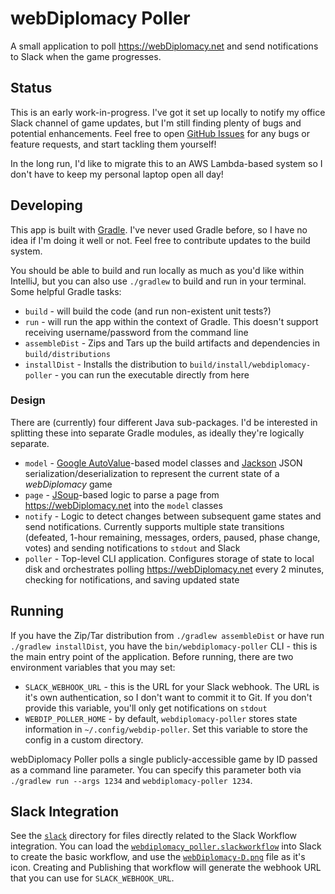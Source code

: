 # webDiplomacy Poller
A small application to poll https://webDiplomacy.net and send notifications to Slack when the game progresses.

## Status
This is an early work-in-progress.  I've got it set up locally to notify my office Slack channel of game updates, but
I'm still finding plenty of bugs and potential enhancements.  Feel free to open
[GitHub Issues](https://github.com/robwettach/webdiplomacy-poller/issues) for any bugs or feature requests, and start
tackling them yourself!

In the long run, I'd like to migrate this to an AWS Lambda-based system so I don't have to keep my personal laptop
open all day!

## Developing
This app is built with [Gradle](https://gradle.org/).  I've never used Gradle before, so I have no idea if I'm doing it
well or not.  Feel free to contribute updates to the build system.

You should be able to build and run locally as much as you'd like within IntelliJ, but you can also use `./gradlew`
to build and run in your terminal.  Some helpful Gradle tasks:
* `build` - will build the code (and run non-existent unit tests?)
* `run` - will run the app within the context of Gradle.
  This doesn't support receiving username/password from the command line
* `assembleDist` - Zips and Tars up the build artifacts and dependencies in `build/distributions`
* `installDist` - Installs the distribution to `build/install/webdiplomacy-poller` -
  you can run the executable directly from here

### Design
There are (currently) four different Java sub-packages.  I'd be interested in splitting these into separate Gradle
modules, as ideally they're logically separate.
* `model` - [Google AutoValue](https://github.com/google/auto/blob/master/value/userguide/index.md)-based model classes
  and [Jackson](https://github.com/FasterXML/jackson) JSON serialization/deserialization to represent the current state
  of a *webDiplomacy* game
* `page` - [JSoup](https://jsoup.org/)-based logic to parse a
  page from https://webDiplomacy.net into the `model` classes
* `notify` - Logic to detect changes between subsequent game states and send notifications.  Currently supports multiple
  state transitions (defeated, 1-hour remaining, messages, orders, paused, phase change, votes) and sending
  notifications to `stdout` and Slack
* `poller` - Top-level CLI application.  Configures storage of state to local disk and orchestrates polling
  https://webDiplomacy.net every 2 minutes, checking for notifications, and saving updated state

## Running
If you have the Zip/Tar distribution from `./gradlew assembleDist` or have run `./gradlew installDist`, you have the
`bin/webdiplomacy-poller` CLI - this is the main entry point of the application.  Before running, there are two
environment variables that you may set:
* `SLACK_WEBHOOK_URL` - this is the URL for your Slack webhook.  The URL is it's own authentication, so I don't want to
  commit it to Git.  If you don't provide this variable, you'll only get notifications on `stdout`
* `WEBDIP_POLLER_HOME` - by default, `webdiplomacy-poller` stores state information in `~/.config/webdip-poller`.  Set
  this variable to store the config in a custom directory.

webDiplomacy Poller polls a single publicly-accessible game by ID passed as a command line parameter.  You can specify
this parameter both via `./gradlew run --args 1234` and `webdiplomacy-poller 1234`.

## Slack Integration
See the [`slack`](slack) directory for files directly related to the Slack Workflow integration.  You can load the
[`webdiplomacy_poller.slackworkflow`](slack/webdiplomacy_poller.slackworkflow) into Slack to create the basic workflow,
and use the [`webDiplomacy-D.png`](slack/webDiplomacy-D.png) file as it's icon.  Creating and Publishing that workflow
will generate the webhook URL that you can use for `SLACK_WEBHOOK_URL`.
